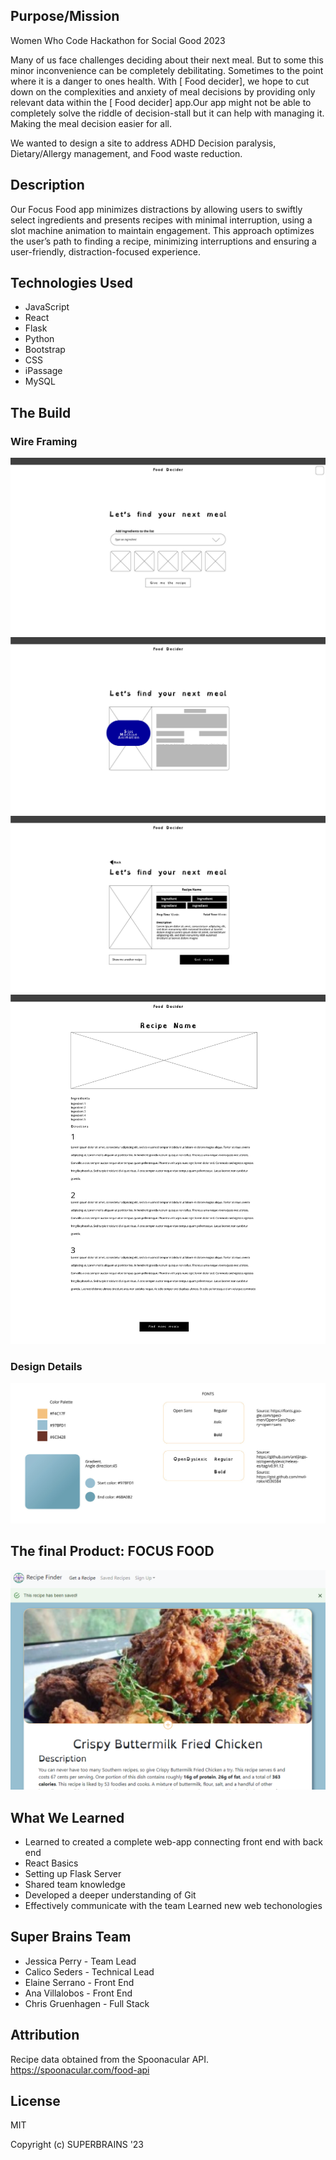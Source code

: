 ##  Purpose/Mission
Women Who Code Hackathon for Social Good 2023 

Many of us face challenges deciding about their next meal. But to some this minor inconvenience  can be completely debilitating. Sometimes to the point where it is a danger to ones health. With [ Food decider], we hope to cut down on the complexities and anxiety of meal decisions by providing only relevant data within the [ Food decider] app.Our app might not be able to completely solve the riddle of decision-stall but it can help with managing it. Making the meal decision easier for all.

We wanted to design a site to address ADHD Decision paralysis,  Dietary/Allergy management, and Food waste reduction.

## Description
 Our Focus Food app minimizes distractions by allowing users to swiftly select ingredients and presents recipes with minimal interruption, using a slot machine animation to maintain engagement. This approach optimizes the user’s path to finding  a recipe, minimizing interruptions and ensuring a user-friendly, distraction-focused experience. 

## Technologies Used

* JavaScript
* React
* Flask
* Python
* Bootstrap
* CSS
* iPassage
* MySQL

## The Build

### Wire Framing

![Wire Frame 1](/assets/images/W1-80.jpg)
![Wire Frame 2](/assets/images/W2-80.jpg)
![Wire Frame 3](/assets/images/W3-80.jpg)
![Wire Frame 4](/assets/images/W4-80.jpg)

### Design Details

![Design Details](/assets/images/Design-80.jpg)

## The final Product: FOCUS FOOD
![Focus Food Site screenshot](/assets/images/RecipeFinder.png)

## What We Learned
* Learned to created a complete web-app connecting front end with back end
* React Basics
* Setting up Flask Server
* Shared team knowledge
* Developed a deeper understanding of Git
* Effectively communicate with the team
Learned new web techonologies 

## Super Brains Team

* Jessica Perry - Team Lead
* Calico Seders - Technical Lead
* Elaine Serrano - Front End
* Ana Villalobos - Front End
* Chris Gruenhagen - Full Stack

## Attribution
Recipe data obtained from the Spoonacular API.
https://spoonacular.com/food-api

## License

MIT

Copyright (c) SUPERBRAINS '23
